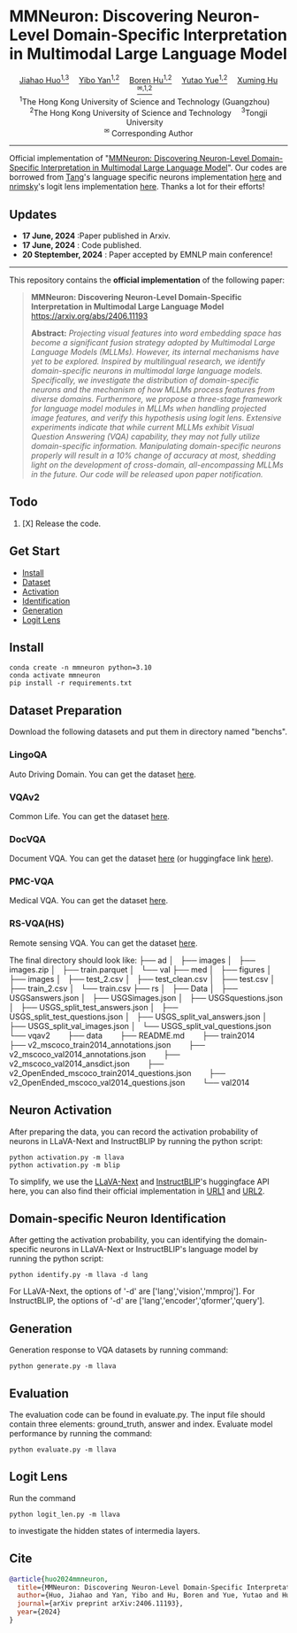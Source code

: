 # MMNeuron: Discovering Neuron-Level Domain-Specific Interpretation in Multimodal Large Language Model

<div>
<div align="center">
    <a href='https://openreview.net/profile?id=~Jiahao_Huo2' target='_blank'>Jiahao Huo<sup>1,3</sup></a> 
    <a href='https://openreview.net/profile?id=~Yibo_Yan1' target='_blank'>Yibo Yan<sup>1,2</sup></a> 
    <a href='https://scholar.google.com/citations?user=d6B67dUAAAAJ&hl=en' target='_blank'>Boren Hu<sup>1,2</sup></a> 
    <a href='https://ait.hkust-gz.edu.cn/archives/3729' target='_blank'>Yutao Yue<sup>1,2</sup></a> 
    <a href='https://xuminghu.github.io/' target='_blank'>Xuming Hu<sup>✉,1,2</sup></a> 
</div>
<div>
<div align="center">
    <sup>1</sup>The Hong Kong University of Science and Technology (Guangzhou) <br>   
    <sup>2</sup>The Hong Kong University of Science and Technology   
    <sup>3</sup>Tongji University <br>  
    <sup>✉</sup> Corresponding Author
</div>

---

Official implementation of "[MMNeuron: Discovering Neuron-Level Domain-Specific Interpretation in Multimodal Large Language Model](https://arxiv.org/abs/2406.11193)".
Our codes are borrowed from [Tang](https://github.com/StevenTang1998)'s language specific neurons implementation [here](https://github.com/RUCAIBox/Language-Specific-Neurons) and [nrimsky](https://github.com/nrimsky)'s logit lens implementation [here](https://github.com/nrimsky/LM-exp/blob/main/intermediate_decoding/intermediate_decoding.py). Thanks a lot for their efforts!

## Updates

- **17 June, 2024** :Paper published in Arxiv.
- **17 June, 2024** : Code published.
- **20 Steptember, 2024** : Paper accepted by EMNLP main conference!

---

This repository contains the **official implementation** of the following paper:

> **MMNeuron: Discovering Neuron-Level Domain-Specific Interpretation in Multimodal Large Language Model** https://arxiv.org/abs/2406.11193
>
> **Abstract:** _Projecting visual features into word embedding space has become a significant fusion strategy adopted by Multimodal Large Language Models (MLLMs). However, its internal mechanisms have yet to be explored. Inspired by multilingual research, we identify domain-specific neurons in multimodal large language models. Specifically, we investigate the distribution of domain-specific neurons and the mechanism of how MLLMs process features from diverse domains. Furthermore, we propose a three-stage framework for language model modules in MLLMs when handling projected image features, and verify this hypothesis using logit lens. Extensive experiments indicate that while current MLLMs exhibit Visual Question Answering (VQA) capability, they may not fully utilize domain-specific information. Manipulating domain-specific neurons properly will result in a 10% change of accuracy at most, shedding light on the development of cross-domain, all-encompassing MLLMs in the future. Our code will be released upon paper notification._

## Todo

1. [X] Release the code.

## Get Start

- [Install](#install)
- [Dataset](#dataset-preparation)
- [Activation](#neuron-activation)
- [Identification](#domain-specific-neuron-identification)
- [Generation](#generation)
- [Logit Lens](#logit-lens)

## Install

```shell
conda create -n mmneuron python=3.10
conda activate mmneuron
pip install -r requirements.txt
```

## Dataset Preparation

Download the following datasets and put them in directory named "benchs".

### LingoQA

Auto Driving Domain. You can get the dataset [here](https://github.com/wayveai/LingoQA).

### VQAv2

Common Life. You can get the dataset [here](https://visualqa.org/download.html).

### DocVQA

Document VQA. You can get the dataset [here](https://www.docvqa.org/datasets/docvqa) (or huggingface link [here](https://huggingface.co/datasets/pixparse/docvqa-single-page-questions)).

### PMC-VQA

Medical VQA. You can get the dataset [here](https://www.docvqa.org/datasets/docvqa).

### RS-VQA(HS)

Remote sensing VQA. You can get the dataset [here](https://zenodo.org/records/6344367). 

The final directory should look like:
├── ad
│   ├── images
│   ├── images.zip
│   ├── train.parquet
│   └── val
├── med
│   ├── figures
│   ├── images
│   ├── test_2.csv
│   ├── test_clean.csv
│   ├── test.csv
│   ├── train_2.csv
│   └── train.csv
├── rs
│   ├── Data
│   ├── USGSanswers.json
│   ├── USGSimages.json
│   ├── USGSquestions.json
│   ├── USGS_split_test_answers.json
│   ├── USGS_split_test_questions.json
│   ├── USGS_split_val_answers.json
│   ├── USGS_split_val_images.json
│   └── USGS_split_val_questions.json
└── vqav2
&emsp;&emsp;├── data
&emsp;&emsp;├── README.md
&emsp;&emsp;├── train2014
&emsp;&emsp;├── v2_mscoco_train2014_annotations.json
&emsp;&emsp;├── v2_mscoco_val2014_annotations.json
&emsp;&emsp;├── v2_mscoco_val2014_ansdict.json
&emsp;&emsp;├── v2_OpenEnded_mscoco_train2014_questions.json
&emsp;&emsp;├── v2_OpenEnded_mscoco_val2014_questions.json
&emsp;&emsp;└── val2014

## Neuron Activation

After preparing the data, you can record the activation probability of neurons in LLaVA-Next and InstructBLIP by running the python script:

```shell
python activation.py -m llava
python activation.py -m blip
```

To simplify, we use the [LLaVA-Next](https://huggingface.co/llava-hf/llava-v1.6-vicuna-7b-hf) and [InstructBLIP](https://huggingface.co/Salesforce/instructblip-vicuna-7b)'s huggingface API here, you can also find their official implementation in [URL1](https://github.com/haotian-liu/LLaVA/tree/main) and [URL2](https://github.com/salesforce/LAVIS/tree/main).

## Domain-specific Neuron Identification

After getting the activation probability, you can identifying the domain-specific neurons in LLaVA-Next or InstructBLIP's language model by running the python script:

```shell
python identify.py -m llava -d lang
```

For LLaVA-Next, the options of '-d' are ['lang','vision','mmproj'].
For InstructBLIP, the options of '-d' are ['lang','encoder','qformer','query'].

## Generation

Generation response to VQA datasets by running command:

```shell
python generate.py -m llava
```

## Evaluation

The evaluation code can be found in evaluate.py. The input file should contain three elements: ground_truth, answer and index. Evaluate model performance by running the command:

```shell
python evaluate.py -m llava
```

## Logit Lens

Run the command

```shell
python logit_len.py -m llava
```

to investigate the hidden states of intermedia layers.

## Cite

```bibtex
@article{huo2024mmneuron,
  title={MMNeuron: Discovering Neuron-Level Domain-Specific Interpretation in Multimodal Large Language Model},
  author={Huo, Jiahao and Yan, Yibo and Hu, Boren and Yue, Yutao and Hu, Xuming},
  journal={arXiv preprint arXiv:2406.11193},
  year={2024}
}
```
